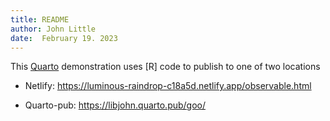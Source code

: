 ```yaml
---
title: README
author: John Little
date:  February 19. 2023
---
```


<!-- badges: start -->

<!-- badges: end -->

This [Quarto](https://quarto.org) demonstration uses \[R\] code to publish to one of two locations

-   Netlify: https://luminous-raindrop-c18a5d.netlify.app/observable.html

-   Quarto-pub: https://libjohn.quarto.pub/goo/
